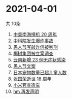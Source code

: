 # 2021-04-01
  共 10条

  <!-- BEGIN -->
  <!-- 最后更新时间:Thu Apr 01 2021 09:15:52 GMT+0000 (Coordinated Universal Time) -->
  1. [中美南海撞机 20 周年](https://www.zhihu.com/search?q=中美撞机)
1. [中科院发生爆炸事故](https://www.zhihu.com/search?q=中科院)
1. [愚人节写敲诈信被判刑](https://www.zhihu.com/search?q=愚人节套路)
1. [椰树集团被立案调查](https://www.zhihu.com/search?q=椰树集团)
1. [云南新增 23 例无症状感染](https://www.zhihu.com/search?q=云南新增)
1. [愚人节文案](https://www.zhihu.com/search?q=愚人节文案)
1. [日本宠物数量已超儿童人数](https://www.zhihu.com/search?q=日本宠物)
1. [张国荣逝世 18 周年](https://www.zhihu.com/search?q=张国荣)
1. [小米官宣造车](https://www.zhihu.com/search?q=小米造车)
1. [hm 再发声明](https://www.zhihu.com/search?q=hm)
  <!-- END -->
  
